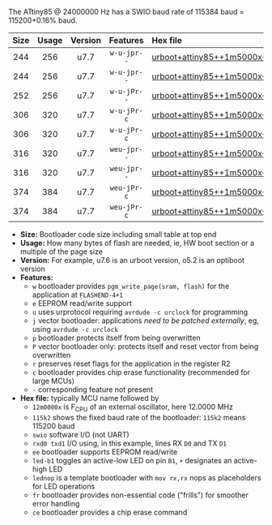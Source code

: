 The ATtiny85 @ 24000000 Hz has a SWIO baud rate of 115384 baud = 115200+0.16% baud.

|Size|Usage|Version|Features|Hex file|
|:-:|:-:|:-:|:-:|:--|
|244|256|u7.7|`w-u-jpr--`|[urboot+attiny85++1m5000x++++7k2_swio_rxb4_txb3_led+b1.hex](https://raw.githubusercontent.com/stefanrueger/urboot.hex/main/mcus/attiny85/external_oscillator/fcpu++1m5000_Hz/br++++7k2_bps/urboot+attiny85++1m5000x++++7k2_swio_rxb4_txb3_led+b1.hex)|
|244|256|u7.7|`w-u-jpr--`|[urboot+attiny85++1m5000x++++7k2_swio_rxb4_txb3_lednop.hex](https://raw.githubusercontent.com/stefanrueger/urboot.hex/main/mcus/attiny85/external_oscillator/fcpu++1m5000_Hz/br++++7k2_bps/urboot+attiny85++1m5000x++++7k2_swio_rxb4_txb3_lednop.hex)|
|252|256|u7.7|`w-u-jPr--`|[urboot+attiny85++1m5000x++++7k2_swio_rxb4_txb3.hex](https://raw.githubusercontent.com/stefanrueger/urboot.hex/main/mcus/attiny85/external_oscillator/fcpu++1m5000_Hz/br++++7k2_bps/urboot+attiny85++1m5000x++++7k2_swio_rxb4_txb3.hex)|
|306|320|u7.7|`w-u-jPr-c`|[urboot+attiny85++1m5000x++++7k2_swio_rxb4_txb3_led+b1_fr_ce.hex](https://raw.githubusercontent.com/stefanrueger/urboot.hex/main/mcus/attiny85/external_oscillator/fcpu++1m5000_Hz/br++++7k2_bps/urboot+attiny85++1m5000x++++7k2_swio_rxb4_txb3_led+b1_fr_ce.hex)|
|306|320|u7.7|`w-u-jPr-c`|[urboot+attiny85++1m5000x++++7k2_swio_rxb4_txb3_lednop_fr_ce.hex](https://raw.githubusercontent.com/stefanrueger/urboot.hex/main/mcus/attiny85/external_oscillator/fcpu++1m5000_Hz/br++++7k2_bps/urboot+attiny85++1m5000x++++7k2_swio_rxb4_txb3_lednop_fr_ce.hex)|
|316|320|u7.7|`weu-jpr--`|[urboot+attiny85++1m5000x++++7k2_swio_rxb4_txb3_ee_led+b1.hex](https://raw.githubusercontent.com/stefanrueger/urboot.hex/main/mcus/attiny85/external_oscillator/fcpu++1m5000_Hz/br++++7k2_bps/urboot+attiny85++1m5000x++++7k2_swio_rxb4_txb3_ee_led+b1.hex)|
|316|320|u7.7|`weu-jpr--`|[urboot+attiny85++1m5000x++++7k2_swio_rxb4_txb3_ee_lednop.hex](https://raw.githubusercontent.com/stefanrueger/urboot.hex/main/mcus/attiny85/external_oscillator/fcpu++1m5000_Hz/br++++7k2_bps/urboot+attiny85++1m5000x++++7k2_swio_rxb4_txb3_ee_lednop.hex)|
|374|384|u7.7|`weu-jPr-c`|[urboot+attiny85++1m5000x++++7k2_swio_rxb4_txb3_ee_led+b1_fr_ce.hex](https://raw.githubusercontent.com/stefanrueger/urboot.hex/main/mcus/attiny85/external_oscillator/fcpu++1m5000_Hz/br++++7k2_bps/urboot+attiny85++1m5000x++++7k2_swio_rxb4_txb3_ee_led+b1_fr_ce.hex)|
|374|384|u7.7|`weu-jPr-c`|[urboot+attiny85++1m5000x++++7k2_swio_rxb4_txb3_ee_lednop_fr_ce.hex](https://raw.githubusercontent.com/stefanrueger/urboot.hex/main/mcus/attiny85/external_oscillator/fcpu++1m5000_Hz/br++++7k2_bps/urboot+attiny85++1m5000x++++7k2_swio_rxb4_txb3_ee_lednop_fr_ce.hex)|

- **Size:** Bootloader code size including small table at top end
- **Usage:** How many bytes of flash are needed, ie, HW boot section or a multiple of the page size
- **Version:** For example, u7.6 is an urboot version, o5.2 is an optiboot version
- **Features:**
  + `w` bootloader provides `pgm_write_page(sram, flash)` for the application at `FLASHEND-4+1`
  + `e` EEPROM read/write support
  + `u` uses urprotocol requiring `avrdude -c urclock` for programming
  + `j` vector bootloader: applications *need to be patched externally*, eg, using `avrdude -c urclock`
  + `p` bootloader protects itself from being overwritten
  + `P` vector bootloader only: protects itself and reset vector from being overwritten
  + `r` preserves reset flags for the application in the register R2
  + `c` bootloader provides chip erase functionality (recommended for large MCUs)
  + `-` corresponding feature not present
- **Hex file:** typically MCU name followed by
  + `12m0000x` is F<sub>CPU</sub> of an external oscillator, here 12.0000 MHz
  + `115k2` shows the fixed baud rate of the bootloader: `115k2` means 115200 baud
  + `swio` software I/O (not UART)
  + `rxd0 txd1` I/O using, in this example, lines RX `D0` and TX `D1`
  + `ee` bootloader supports EEPROM read/write
  + `led-b1` toggles an active-low LED on pin `B1`, `+` designates an active-high LED
  + `lednop` is a template bootloader with `mov rx,rx` nops as placeholders for LED operations
  + `fr` bootloader provides non-essential code ("frills") for smoother error handling
  + `ce` bootloader provides a chip erase command
